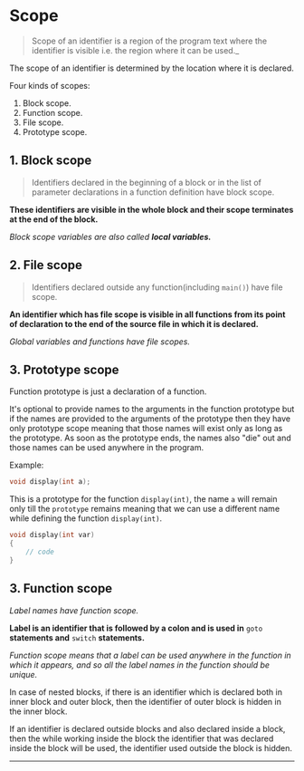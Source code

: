 # Scope
> Scope of an identifier is a region of the program text where the identifier is visible i.e. the region where it can be used._

The scope of an identifier is determined by the location where it is declared.

Four kinds of scopes:

1. Block scope.
2. Function scope.
3. File scope.
4. Prototype scope.

## 1. Block scope
> Identifiers declared in the beginning of a block or in the list of parameter declarations in a function definition have block scope.

**These identifiers are visible in the whole block and their scope terminates at the end of the block.**

_Block scope variables are also called **local variables.**_


## 2. File scope
> Identifiers declared outside any function(including `main()`) have file scope.

**An identifier which has file scope is visible in all functions from its point of declaration to the end of the source file in which it is declared.**

_Global variables and functions have file scopes._


## 3. Prototype scope
Function prototype is just a declaration of a function.

It's optional to provide names to the arguments in the function prototype but if the names are provided to the arguments of the prototype then they have only prototype scope meaning that those names will exist only as long as the prototype. As soon as the prototype ends, the names also "die" out and those names can be used anywhere in the program.

Example:

```c
void display(int a);
```

This is a prototype for the function `display(int)`, the name `a` will remain only till the `prototype` remains meaning that we can use a different name while defining the function `display(int)`.

```c
void display(int var)
{
	// code
}
```

## 3. Function scope
_Label names have function scope._

**Label is an identifier that is followed by a colon and is used in** `goto` **statements and** `switch` **statements.**

_Function scope means that a label can be used anywhere in the function in which it appears, and so all the label names in the function should be unique._

In case of nested blocks, if there is an identifier which is declared both in inner block and outer block, then the identifier of outer block is hidden in the inner block.

If an identifier is declared outside blocks and also declared inside a block, then the while working inside the block the identifier that was declared inside the block will be used, the identifier used outside the block is hidden.



---
